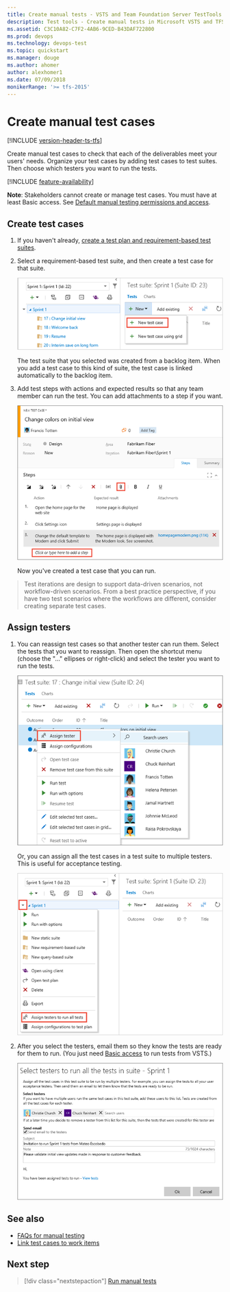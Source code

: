 ```yaml
---
title: Create manual tests - VSTS and Team Foundation Server TestTools
description: Test tools - Create manual tests in Microsoft VSTS and TFS to make sure each of the deliverables meets your users needs
ms.assetid: C3C10A82-C7F2-4AB6-9CED-B43DAF722800
ms.prod: devops
ms.technology: devops-test
ms.topic: quickstart
ms.manager: douge
ms.author: ahomer
author: alexhomer1
ms.date: 07/09/2018
monikerRange: '>= tfs-2015'
---
```


# Create manual test cases

[!INCLUDE [version-header-ts-tfs](_shared/version-header-ts-tfs.md)] 

<a name="test-cases"></a>
Create manual test cases to check that each of the deliverables 
meet your users' needs. Organize your test cases by adding test 
cases to test suites. Then choose which testers you want to run 
the tests.

[!INCLUDE [feature-availability](_shared/feature-availability.md)] 

**Note**: Stakeholders cannot create or manage test cases. You must have at least Basic access.
See [Default manual testing permissions and access](manual-test-permissions.md).

<a name="createcase"></a>
## Create test cases

1. If you haven't already, 
   [create a test plan and requirement-based test suites](create-a-test-plan.md).

1. Select a requirement-based test suite, and then create a 
   test case for that suite.

   ![Select the test suite for a backlog item, then choose New | New Test Case](_img/create-test-cases/CreateTest_1.png)

   The test suite that you selected was created from a backlog item. 
   When you add a test case to this kind of suite, the test case is 
   linked automatically to the backlog item.

1. Add test steps with actions and expected results so that 
   any team member can run the test. You can add attachments to 
   a step if you want.

   ![Create steps for a new manual test case](_img/create-test-cases/CreateTest_3.png)

   Now you've created a test case that you can run.

>Test iterations are design to support data-driven scenarios, not workflow-driven scenarios.
From a best practice perspective, if you have two test scenarios where the workflows are
different, consider creating separate test cases. 

<a name="assigncase"></a>
## Assign testers

1. You can reassign test cases so that another tester can 
   run them. Select the tests that you want to reassign. Then 
   open the shortcut menu (choose the "..." ellipses or right-click) 
   and select the tester you want to run the tests.

   ![Reassign tests to a different tester](_img/create-test-cases/AssignTester.png)

   Or, you can assign all the test cases in a test suite to multiple testers. 
   This is useful for acceptance testing.
   
   ![On the test suite shortcut menu, choose Assign testers to run all tests](_img/create-test-cases/AssignMultipleTesters.png)

1. After you select the testers, email them so they
   know the tests are ready for them to run. (You just need 
   [Basic access](https://visualstudio.microsoft.com/products/visual-studio-online-Basic-vs)
   to run tests from VSTS.)

   ![Assign testers to run all tests and send emails to them](_img/create-test-cases/AssignMultipleTestersEmail.png)

## See also

* [FAQs for manual testing](reference-qa.md#testcases)
* [Link test cases to work items](../boards/queries/link-work-items-support-traceability.md)

##  Next step

> [!div class="nextstepaction"]
> [Run manual tests](run-manual-tests.md)

